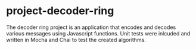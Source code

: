# project-decoder-ring
The decoder ring project is an application that encodes and decodes various messages using Javascript functions.  Unit tests were inlcuded and written in Mocha and Chai to test the created algorithms.
